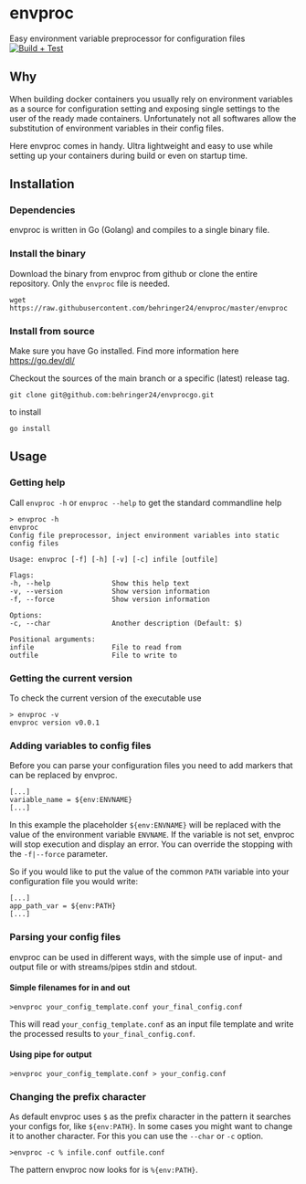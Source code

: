 # envproc
Easy environment variable preprocessor for configuration files
[![Build + Test](https://github.com/behringer24/envprocgo/actions/workflows/go.yml/badge.svg)](https://github.com/behringer24/envprocgo/actions/workflows/go.yml)

## Why
When building docker containers you usually rely on environment variables as a source for configuration setting and exposing single settings to the user of the ready made containers. Unfortunately not all softwares allow the substitution of environment variables in their config files.

Here envproc comes in handy. Ultra lightweight and easy to use while setting up your containers during build or even on startup time.

## Installation

### Dependencies
envproc is written in Go (Golang) and compiles to a single binary file.

### Install the binary
Download the binary from envproc from github or clone the entire repository. Only the `envproc` file is needed. 

```
wget https://raw.githubusercontent.com/behringer24/envproc/master/envproc
```

### Install from source
Make sure you have Go installed. Find more information here https://go.dev/dl/

Checkout the sources of the main branch or a specific (latest) release tag.

```
git clone git@github.com:behringer24/envprocgo.git
```

to install

```
go install
```

## Usage

### Getting help
Call `envproc -h` or `envproc --help` to get the standard commandline help

``` /bin/bash
> envproc -h
envproc
Config file preprocessor, inject environment variables into static config files

Usage: envproc [-f] [-h] [-v] [-c] infile [outfile]

Flags:
-h, --help               Show this help text
-v, --version            Show version information
-f, --force              Show version information

Options:
-c, --char               Another description (Default: $)

Positional arguments:
infile                   File to read from
outfile                  File to write to
```

### Getting the current version
To check the current version of the executable use

``` /bin/bash
> envproc -v
envproc version v0.0.1
```

### Adding variables to config files
Before you can parse your configuration files you need to add markers that can be replaced by envproc.

```
[...]
variable_name = ${env:ENVNAME}
[...]
```

In this example the placeholder `${env:ENVNAME}` will be replaced with the value of the environment variable `ENVNAME`. If the variable is not set, envproc will stop execution and display an error. You can override the stopping with the `-f|--force` parameter.

So if you would like to put the value of the common `PATH` variable into your configuration file you would write:
```
[...]
app_path_var = ${env:PATH}
[...]
```

### Parsing your config files
envproc can be used in different ways, with the simple use of input- and output file or with streams/pipes stdin and stdout.

#### Simple filenames for in and out
```
>envproc your_config_template.conf your_final_config.conf
```

This will read `your_config_template.conf` as an input file template and write the processed results to `your_final_config.conf`.

#### Using pipe for output
```
>envproc your_config_template.conf > your_config.conf
```

### Changing the prefix character
As default envproc uses `$` as the prefix character in the pattern it searches your configs for, like `${env:PATH}`. In some cases you might want to change it to another character. For this you can use the `--char` or `-c` option.

```
>envproc -c % infile.conf outfile.conf
```

The pattern envproc now looks for is `%{env:PATH}`.